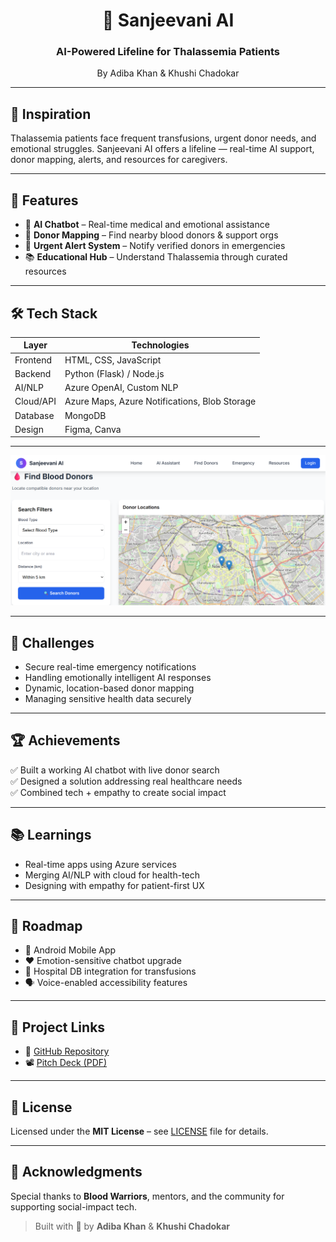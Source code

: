 <h1 align="center">🌿 Sanjeevani AI</h1>
<h3 align="center">AI-Powered Lifeline for Thalassemia Patients</h3>
<p align="center">By Adiba Khan & Khushi Chadokar</p>

---

## 🧠 Inspiration

Thalassemia patients face frequent transfusions, urgent donor needs, and emotional struggles. Sanjeevani AI offers a lifeline — real-time AI support, donor mapping, alerts, and resources for caregivers.

---

## 🚀 Features

- 🤖 **AI Chatbot** – Real-time medical and emotional assistance  
- 📍 **Donor Mapping** – Find nearby blood donors & support orgs  
- 🔔 **Urgent Alert System** – Notify verified donors in emergencies  
- 📚 **Educational Hub** – Understand Thalassemia through curated resources  

---

## 🛠️ Tech Stack

| Layer     | Technologies |
|-----------|--------------|
| Frontend  | HTML, CSS, JavaScript |
| Backend   | Python (Flask) / Node.js |
| AI/NLP    | Azure OpenAI, Custom NLP |
| Cloud/API | Azure Maps, Azure Notifications, Blob Storage |
| Database  | MongoDB |
| Design    | Figma, Canva |

---

![Sanjeevani AI Screenshot](images/ss.png.png)

---

## 🎯 Challenges

- Secure real-time emergency notifications  
- Handling emotionally intelligent AI responses  
- Dynamic, location-based donor mapping  
- Managing sensitive health data securely  

---

## 🏆 Achievements

✅ Built a working AI chatbot with live donor search  
✅ Designed a solution addressing real healthcare needs  
✅ Combined tech + empathy to create social impact  

---

## 📚 Learnings

- Real-time apps using Azure services  
- Merging AI/NLP with cloud for health-tech  
- Designing with empathy for patient-first UX  

---

## 🔮 Roadmap

- 📱 Android Mobile App  
- ❤️ Emotion-sensitive chatbot upgrade  
- 🏥 Hospital DB integration for transfusions  
- 🗣️ Voice-enabled accessibility features  

---

## 🔗 Project Links

- 💾 [GitHub Repository](https://github.com/KhushiChadokar/Sanjeevani_ai)   
- 📽️ [Pitch Deck (PDF)](https://github.com/KhushiChadokar/Sanjeevani_ai/blob/main/Sanjeevani_Ai_Hackathon-Submission.pdf)

---

## 📄 License

Licensed under the **MIT License** – see [LICENSE](LICENSE) file for details.

---

## 🙌 Acknowledgments

Special thanks to **Blood Warriors**, mentors, and the community for supporting social-impact tech.

> Built with 💚 by **Adiba Khan** & **Khushi Chadokar**
